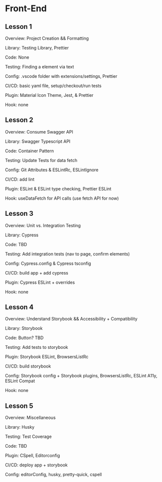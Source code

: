 # Front-End

## Lesson 1

Overview: Project Creation && Formatting

Library: Testing Library, Prettier

Code: None

Testing: Finding a element via text

Config: .vscode folder with extensions/settings, Prettier

CI/CD: basic yaml file, setup/checkout/run tests

Plugin: Material Icon Theme, Jest, & Prettier

Hook: none

## Lesson 2

Overview: Consume Swagger API

Library: Swagger Typescript API

Code: Container Pattern

Testing: Update Tests for data fetch

Config: Git Attributes & ESLintRc, ESLintIgnore

CI/CD: add lint

Plugin: ESLint & ESLint type checking, Prettier ESLint

Hook: useDataFetch for API calls (use fetch API for now)

## Lesson 3

Overview: Unit vs. Integration Testing

Library: Cypress

Code: TBD

Testing: Add integration tests (nav to page, confirm elements)

Config: Cypress.config & Cypress tsconfig

CI/CD: build app + add cypress

Plugin: Cypress ESLint + overrides

Hook: none

## Lesson 4

Overview: Understand Storybook && Accessibility + Compatibility

Library: Storybook

Code: Button? TBD

Testing: Add tests to storybook

Plugin: Storybook ESLint, BrowsersListRc

CI/CD: build storybook

Config: Storybook config + Storybook plugins, BrowsersListRc, ESLint A11y, ESLint Compat

Hook: none

## Lesson 5

Overview: Miscellaneous

Library: Husky

Testing: Test Coverage

Code: TBD

Plugin: CSpell, Editorconfig

CI/CD: deploy app + storybook

Config: editorConfig, husky, pretty-quick, cspell
